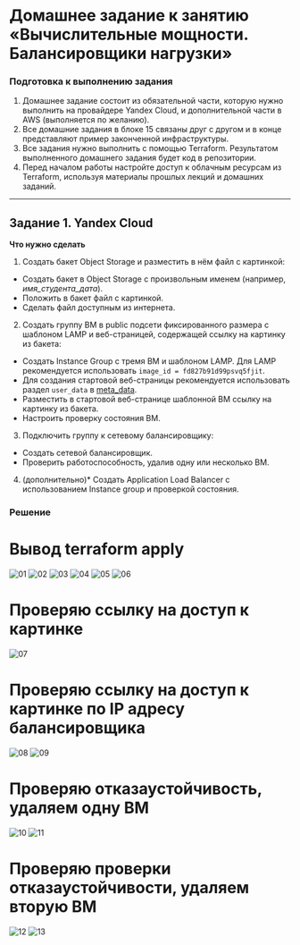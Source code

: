 # Домашнее задание к занятию «Вычислительные мощности. Балансировщики нагрузки»

### Подготовка к выполнению задания

1. Домашнее задание состоит из обязательной части, которую нужно выполнить на провайдере Yandex Cloud, и дополнительной части в AWS (выполняется по желанию). 
2. Все домашние задания в блоке 15 связаны друг с другом и в конце представляют пример законченной инфраструктуры.  
3. Все задания нужно выполнить с помощью Terraform. Результатом выполненного домашнего задания будет код в репозитории. 
4. Перед началом работы настройте доступ к облачным ресурсам из Terraform, используя материалы прошлых лекций и домашних заданий.

---
## Задание 1. Yandex Cloud 

**Что нужно сделать**

1. Создать бакет Object Storage и разместить в нём файл с картинкой:

 - Создать бакет в Object Storage с произвольным именем (например, _имя_студента_дата_).
 - Положить в бакет файл с картинкой.
 - Сделать файл доступным из интернета.
 
2. Создать группу ВМ в public подсети фиксированного размера с шаблоном LAMP и веб-страницей, содержащей ссылку на картинку из бакета:

 - Создать Instance Group с тремя ВМ и шаблоном LAMP. Для LAMP рекомендуется использовать `image_id = fd827b91d99psvq5fjit`.
 - Для создания стартовой веб-страницы рекомендуется использовать раздел `user_data` в [meta_data](https://cloud.yandex.ru/docs/compute/concepts/vm-metadata).
 - Разместить в стартовой веб-странице шаблонной ВМ ссылку на картинку из бакета.
 - Настроить проверку состояния ВМ.
 
3. Подключить группу к сетевому балансировщику:

 - Создать сетевой балансировщик.
 - Проверить работоспособность, удалив одну или несколько ВМ.
4. (дополнительно)* Создать Application Load Balancer с использованием Instance group и проверкой состояния.
   
### **Решение**

# Вывод terraform apply
![01](https://github.com/Myash-New/CloudProviders/blob/main/02/01.jpg)
![02](https://github.com/Myash-New/CloudProviders/blob/main/02/02.jpg)
![03](https://github.com/Myash-New/CloudProviders/blob/main/02/03.jpg)
![04](https://github.com/Myash-New/CloudProviders/blob/main/02/04.jpg)
![05](https://github.com/Myash-New/CloudProviders/blob/main/02/05.jpg)
![06](https://github.com/Myash-New/CloudProviders/blob/main/02/06.jpg)

# Проверяю ссылку на доступ к картинке
![07](https://github.com/Myash-New/CloudProviders/blob/main/02/07.jpg)

# Проверяю ссылку на доступ к картинке по IP адресу балансировщика
![08](https://github.com/Myash-New/CloudProviders/blob/main/02/08.jpg)
![09](https://github.com/Myash-New/CloudProviders/blob/main/02/09.jpg)

# Проверяю отказаустойчивость, удаляем одну ВМ
![10](https://github.com/Myash-New/CloudProviders/blob/main/02/10.jpg)
![11](https://github.com/Myash-New/CloudProviders/blob/main/02/11.jpg)

# Проверяю проверки отказаустойчивости, удаляем вторую ВМ
![12](https://github.com/Myash-New/CloudProviders/blob/main/02/12.jpg)
![13](https://github.com/Myash-New/CloudProviders/blob/main/02/13.jpg)
